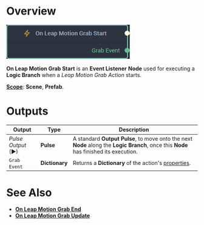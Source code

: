 # Overview

![The On Leap Motion Grab Start Node.](../../../.gitbook/assets/onleapmotiongrabstartnode20241.png)

**On Leap Motion Grab Start** is an **Event Listener** **Node** used for executing a **Logic Branch** when a *Leap Motion Grab Action* starts.

[**Scope**](../../overview.md#scopes): **Scene**, **Prefab**.


# Outputs

|Output|Type|Description|
|---|---|---|
|*Pulse Output* (►)|**Pulse**|A standard **Output Pulse**, to move onto the next **Node** along the **Logic Branch**, once this **Node** has finished its execution.|
| `Grab Event` | **Dictionary** |Returns a **Dictionary** of the action's [properties](README.md#properties).  |

# See Also

* [**On Leap Motion Grab End**](on-leapmotion-grab-end.md)
* [**On Leap Motion Grab Update**](on-leapmotion-grab-update.md)
